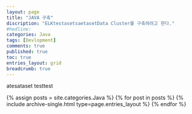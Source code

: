 ```yaml
---
layout: page
title: "JAVA 구축"
discription: "ELKtestasetsaetasetData Cluster를 구축하려고 한다."
#hedline: 
categories: Java
tags: [Devlopment]
comments: true
published: true 
toc: true
entries_layout: grid
breadcrumb: true
---
```

atesataset
testtest

{% assign posts = site.categories.Java %}
{% for post in posts %} {% include archive-single.html type=page.entries_layout %} {% endfor %}

